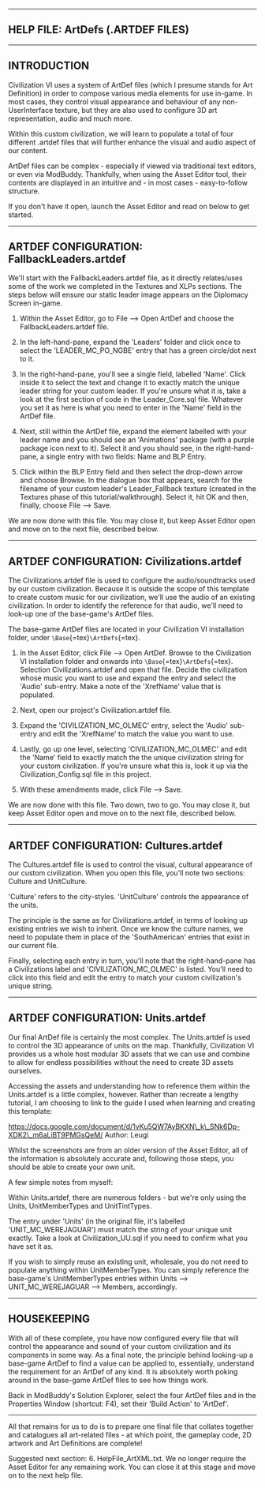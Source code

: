   ------------------------------------
  HELP FILE: ArtDefs (.ARTDEF FILES)
  ------------------------------------

  --------------
  INTRODUCTION
  --------------

Civilization VI uses a system of ArtDef files (which I presume stands
for Art Definition) in order to compose various media elements for use
in-game. In most cases, they control visual appearance and behaviour of
any non-UserInterface texture, but they are also used to configure 3D
art representation, audio and much more.

Within this custom civilization, we will learn to populate a total of
four different .artdef files that will further enhance the visual and
audio aspect of our content.

ArtDef files can be complex - especially if viewed via traditional text
editors, or even via ModBuddy. Thankfully, when using the Asset Editor
tool, their contents are displayed in an intuitive and - in most cases -
easy-to-follow structure.

If you don't have it open, launch the Asset Editor and read on below to
get started.

  ----------------------------------------------
  ARTDEF CONFIGURATION: FallbackLeaders.artdef
  ----------------------------------------------

We'll start with the FallbackLeaders.artdef file, as it directly
relates/uses some of the work we completed in the Textures and XLPs
sections. The steps below will ensure our static leader image appears on
the Diplomacy Screen in-game.

1.  Within the Asset Editor, go to File --\> Open ArtDef and choose the
    FallbackLeaders.artdef file.

2.  In the left-hand-pane, expand the 'Leaders' folder and click once to
    select the 'LEADER\_MC\_PO\_NGBE' entry that has a green circle/dot
    next to it.

3.  In the right-hand-pane, you'll see a single field, labelled 'Name'.
    Click inside it to select the text and change it to exactly match
    the unique leader string for your custom leader. If you're unsure
    what it is, take a look at the first section of code in the
    Leader\_Core.sql file. Whatever you set it as here is what you need
    to enter in the 'Name' field in the ArtDef file.

4.  Next, still within the ArtDef file, expand the element labelled with
    your leader name and you should see an 'Animations' package (with a
    purple package icon next to it). Select it and you should see, in
    the right-hand-pane, a single entry with two fields: Name and BLP
    Entry.

5.  Click within the BLP Entry field and then select the drop-down arrow
    and choose Browse. In the dialogue box that appears, search for the
    filename of your custom leader's Leader\_Fallback texture (created
    in the Textures phase of this tutorial/walkthrough). Select it, hit
    OK and then, finally, choose File --\> Save.

We are now done with this file. You may close it, but keep Asset Editor
open and move on to the next file, described below.

  --------------------------------------------
  ARTDEF CONFIGURATION: Civilizations.artdef
  --------------------------------------------

The Civilizations.artdef file is used to configure the audio/soundtracks
used by our custom civilization. Because it is outside the scope of this
template to create custom music for our civilization, we'll use the
audio of an existing civilization. In order to identify the reference
for that audio, we'll need to look-up one of the base-game's ArtDef
files.

The base-game ArtDef files are located in your Civilization VI
installation folder, under `\Base`{=tex}`\ArtDefs`{=tex}.

1.  In the Asset Editor, click File --\> Open ArtDef. Browse to the
    Civilization VI installation folder and onwards into
    `\Base`{=tex}`\ArtDefs`{=tex}. Selection Civilizations.artdef and
    open that file. Decide the civilization whose music you want to use
    and expand the entry and select the 'Audio' sub-entry. Make a note
    of the 'XrefName' value that is populated.

2.  Next, open our project's Civilization.artdef file.

3.  Expand the 'CIVILIZATION\_MC\_OLMEC' entry, select the 'Audio'
    sub-entry and edit the 'XrefName' to match the value you want to
    use.

4.  Lastly, go up one level, selecting 'CIVILIZATION\_MC\_OLMEC' and
    edit the 'Name' field to exactly match the the unique civilization
    string for your custom civilization. If you're unsure what this is,
    look it up via the Civilization\_Config.sql file in this project.

5.  With these amendments made, click File --\> Save.

We are now done with this file. Two down, two to go. You may close it,
but keep Asset Editor open and move on to the next file, described
below.

  ---------------------------------------
  ARTDEF CONFIGURATION: Cultures.artdef
  ---------------------------------------

The Cultures.artdef file is used to control the visual, cultural
appearance of our custom civilization. When you open this file, you'll
note two sections: Culture and UnitCulture.

'Culture' refers to the city-styles. 'UnitCulture' controls the
appearance of the units.

The principle is the same as for Civilizations.artdef, in terms of
looking up existing entries we wish to inherit. Once we know the culture
names, we need to populate them in place of the 'SouthAmerican' entries
that exist in our current file.

Finally, selecting each entry in turn, you'll note that the
right-hand-pane has a Civilizations label and 'CIVILIZATION\_MC\_OLMEC'
is listed. You'll need to click into this field and edit the entry to
match your custom civilization's unique string.

  ------------------------------------
  ARTDEF CONFIGURATION: Units.artdef
  ------------------------------------

Our final ArtDef file is certainly the most complex. The Units.artdef is
used to control the 3D appearance of units on the map. Thankfully,
Civilization VI provides us a whole host modular 3D assets that we can
use and combine to allow for endless possibilities without the need to
create 3D assets ourselves.

Accessing the assets and understanding how to reference them within the
Units.artdef is a little complex, however. Rather than recreate a
lengthy tutorial, I am choosing to link to the guide I used when
learning and creating this template:

https://docs.google.com/document/d/1vKu5QW7AyBKXN\_k\_SNk6Dp-XDK2\_m6aLiBT9PMGsQeM/
Author: Leugi

Whilst the screenshots are from an older version of the Asset Editor,
all of the information is absolutely accurate and, following those
steps, you should be able to create your own unit.

A few simple notes from myself:

Within Units.artdef, there are numerous folders - but we're only using
the Units, UnitMemberTypes and UnitTintTypes.

The entry under 'Units' (in the original file, it's labelled
'UNIT\_MC\_WEREJAGUAR') must match the string of your unique unit
exactly. Take a look at Civilization\_UU.sql if you need to confirm what
you have set it as.

If you wish to simply reuse an existing unit, wholesale, you do not need
to populate anything within UnitMemberTypes. You can simply reference
the base-game's UnitMemberTypes entries within Units --\>
UNIT\_MC\_WEREJAGUAR --\> Members, accordingly.

  --------------
  HOUSEKEEPING
  --------------

With all of these complete, you have now configured every file that will
control the appearance and sound of your custom civilization and its
components in some way. As a final note, the principle behind looking-up
a base-game ArtDef to find a value can be applied to, essentially,
understand the requirement for an ArtDef of any kind. It is absolutely
worth poking around in the base-game ArtDef files to see how things
work.

Back in ModBuddy's Solution Explorer, select the four ArtDef files and
in the Properties Window (shortcut: F4), set their 'Build Action' to
'ArtDef'.

------------------------------------------------------------------------

All that remains for us to do is to prepare one final file that collates
together and catalogues all art-related files - at which point, the
gameplay code, 2D artwork and Art Definitions are complete!

Suggested next section: 6. HelpFile\_ArtXML.txt. We no longer require
the Asset Editor for any remaining work. You can close it at this stage
and move on to the next help file.
